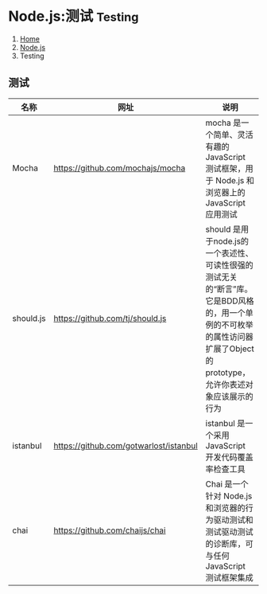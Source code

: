 # Node.js:测试 <small>Testing</small>

<ol class="breadcrumb"><li><a href="/">Home</a></li><li><a href="/nodejs/overview.md">Node.js</a></li><li class="active">Testing</li></ol>

## 测试
|名称|网址|说明|
|------|------|------|
|Mocha|https://github.com/mochajs/mocha|mocha 是一个简单、灵活有趣的 JavaScript 测试框架，用于 Node.js 和浏览器上的 JavaScript 应用测试|
|should.js|https://github.com/tj/should.js|should 是用于node.js的一个表述性、可读性很强的测试无关的“断言”库。它是BDD风格的，用一个单例的不可枚举的属性访问器扩展了Object的prototype，允许你表述对象应该展示的行为|
|istanbul|https://github.com/gotwarlost/istanbul|istanbul 是一个采用 JavaScript 开发代码覆盖率检查工具|
|chai|https://github.com/chaijs/chai|Chai 是一个针对 Node.js 和浏览器的行为驱动测试和测试驱动测试的诊断库，可与任何 JavaScript 测试框架集成|

